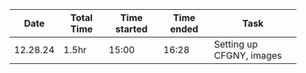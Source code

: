 
| Date     | Total Time | Time started | Time ended | Task                     |
| -------- | ---------- | ------------ | ---------- | ------------------------ |
| 12.28.24 | 1.5hr      | 15:00        | 16:28      | Setting up CFGNY, images |
